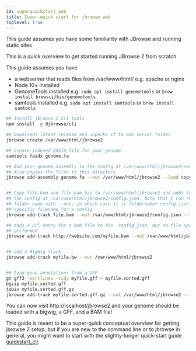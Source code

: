 ```yaml
---
id: superquickstart_web
title: Super-quick start for jbrowse web
toplevel: true
---
```


This guide assumes you have some familiarity with JBrowse and running static
sites

This is a quick overview to get started running JBrowse 2 from scratch

This guide assumes you have

- a webserver that reads files from /var/www/html/ e.g. apache or nginx
- Node 10+ installed
- GenomeTools installed e.g. `sudo apt install genometools` or `brew install brewsci/bio/genometools`
- samtools installed e.g. `sudo apt install samtools` or `brew install samtools`

```bash
## Install jbrowse 2 CLI tools
npm install -g @jbrowse/cli

## Downloads latest release and unpacks it to web server folder
jbrowse create /var/www/html/jbrowse2

## Create indexed FASTA file for your genome
samtools faidx genome.fa

## Add your genome assembly to the config at /var/www/html/jbrowse2/config.json
## Also copies the files to this directory
jbrowse add-assembly genome.fa --out /var/www/html/jbrowse2 --load copy


## Copy file.bam and file.bam.bai to /var/www/html/jbrowse2 and adds track to
## the config at /var/www/html/jbrowse2/config.json. Note that I can refer to a
## folder name with --out, in which case it is foldername+'config.json' or a
## specific filename for a config
jbrowse add-track file.bam --out /var/www/html/jbrowse2/config.json --load copy

## adds a url entry for a bam file to the  config.json, but no file operations
## performed
jbrowse add-track http://website.com/myfile.bam --out /var/www/html/jbrowse2


## add a BigWig track
jbrowse add-track myfile.bw --out /var/www/html/jbrowse2


## load gene annotations from a GFF
gt gff3 -sortlines -tidy myfile.gff > myfile.sorted.gff
bgzip myfile.sorted.gff
tabix myfile.sorted.gff.gz
jbrowse add-track myfile.sorted.gff.gz --out /var/www/html/jbrowse2 --load copy
```

You can now visit http://localhost/jbrowse2 and your genome should be loaded
with a bigwig, a GFF, and a BAM file!

This guide is meant to be a super-quick conceptual overview for getting jbrowse
2 setup, but if you are new to the command line or to jbrowse in general, you
might want to start with the slightly-longer quick-start guide
[quickstart_cli](here).
